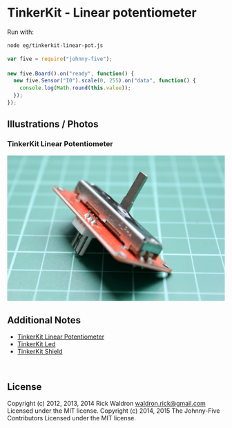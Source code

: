 <!--remove-start-->

# TinkerKit - Linear potentiometer

<!--remove-end-->








Run with:
```bash
node eg/tinkerkit-linear-pot.js
```


```javascript
var five = require("johnny-five");

new five.Board().on("ready", function() {
  new five.Sensor("I0").scale(0, 255).on("data", function() {
    console.log(Math.round(this.value));
  });
});


```


## Illustrations / Photos


### TinkerKit Linear Potentiometer



![docs/images/tinkerkit-linear-pot.png](images/tinkerkit-linear-pot.png)  






## Additional Notes
- [TinkerKit Linear Potentiometer](http://www.tinkerkit.com/linear-pot/)
- [TinkerKit Led](http://www.tinkerkit.com/led/)
- [TinkerKit Shield](http://www.tinkerkit.com/shield/)

&nbsp;

<!--remove-start-->

## License
Copyright (c) 2012, 2013, 2014 Rick Waldron <waldron.rick@gmail.com>
Licensed under the MIT license.
Copyright (c) 2014, 2015 The Johnny-Five Contributors
Licensed under the MIT license.

<!--remove-end-->
